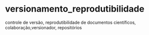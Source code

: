 # versionamento_reprodutibilidade
controle de versão, reprodutibilidade de documentos científicos, colaboração,versionador, repositórios 
